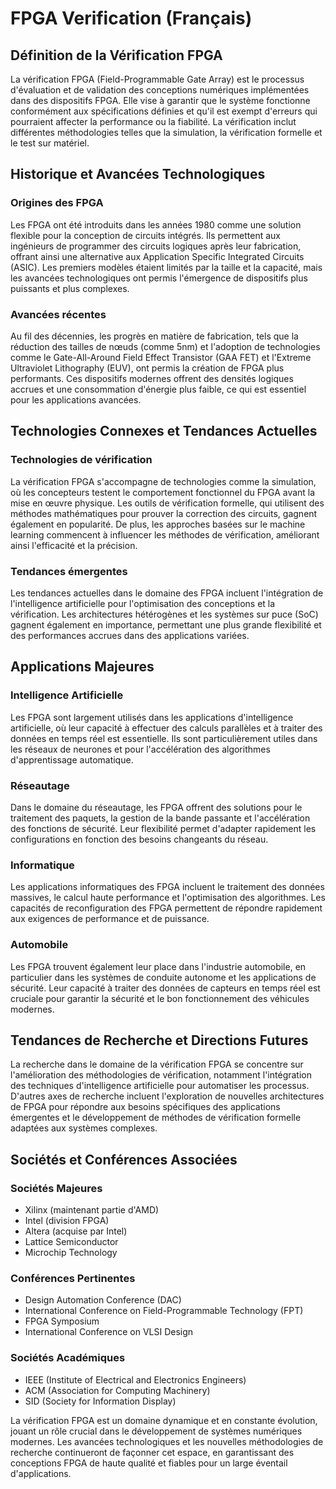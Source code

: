 # FPGA Verification (Français)

## Définition de la Vérification FPGA

La vérification FPGA (Field-Programmable Gate Array) est le processus d'évaluation et de validation des conceptions numériques implémentées dans des dispositifs FPGA. Elle vise à garantir que le système fonctionne conformément aux spécifications définies et qu'il est exempt d'erreurs qui pourraient affecter la performance ou la fiabilité. La vérification inclut différentes méthodologies telles que la simulation, la vérification formelle et le test sur matériel.

## Historique et Avancées Technologiques

### Origines des FPGA

Les FPGA ont été introduits dans les années 1980 comme une solution flexible pour la conception de circuits intégrés. Ils permettent aux ingénieurs de programmer des circuits logiques après leur fabrication, offrant ainsi une alternative aux Application Specific Integrated Circuits (ASIC). Les premiers modèles étaient limités par la taille et la capacité, mais les avancées technologiques ont permis l'émergence de dispositifs plus puissants et plus complexes.

### Avancées récentes

Au fil des décennies, les progrès en matière de fabrication, tels que la réduction des tailles de nœuds (comme 5nm) et l'adoption de technologies comme le Gate-All-Around Field Effect Transistor (GAA FET) et l'Extreme Ultraviolet Lithography (EUV), ont permis la création de FPGA plus performants. Ces dispositifs modernes offrent des densités logiques accrues et une consommation d'énergie plus faible, ce qui est essentiel pour les applications avancées.

## Technologies Connexes et Tendances Actuelles

### Technologies de vérification

La vérification FPGA s'accompagne de technologies comme la simulation, où les concepteurs testent le comportement fonctionnel du FPGA avant la mise en œuvre physique. Les outils de vérification formelle, qui utilisent des méthodes mathématiques pour prouver la correction des circuits, gagnent également en popularité. De plus, les approches basées sur le machine learning commencent à influencer les méthodes de vérification, améliorant ainsi l'efficacité et la précision.

### Tendances émergentes

Les tendances actuelles dans le domaine des FPGA incluent l'intégration de l'intelligence artificielle pour l'optimisation des conceptions et la vérification. Les architectures hétérogènes et les systèmes sur puce (SoC) gagnent également en importance, permettant une plus grande flexibilité et des performances accrues dans des applications variées.

## Applications Majeures

### Intelligence Artificielle

Les FPGA sont largement utilisés dans les applications d'intelligence artificielle, où leur capacité à effectuer des calculs parallèles et à traiter des données en temps réel est essentielle. Ils sont particulièrement utiles dans les réseaux de neurones et pour l'accélération des algorithmes d'apprentissage automatique.

### Réseautage

Dans le domaine du réseautage, les FPGA offrent des solutions pour le traitement des paquets, la gestion de la bande passante et l'accélération des fonctions de sécurité. Leur flexibilité permet d'adapter rapidement les configurations en fonction des besoins changeants du réseau.

### Informatique

Les applications informatiques des FPGA incluent le traitement des données massives, le calcul haute performance et l'optimisation des algorithmes. Les capacités de reconfiguration des FPGA permettent de répondre rapidement aux exigences de performance et de puissance.

### Automobile

Les FPGA trouvent également leur place dans l'industrie automobile, en particulier dans les systèmes de conduite autonome et les applications de sécurité. Leur capacité à traiter des données de capteurs en temps réel est cruciale pour garantir la sécurité et le bon fonctionnement des véhicules modernes.

## Tendances de Recherche et Directions Futures

La recherche dans le domaine de la vérification FPGA se concentre sur l'amélioration des méthodologies de vérification, notamment l'intégration des techniques d'intelligence artificielle pour automatiser les processus. D'autres axes de recherche incluent l'exploration de nouvelles architectures de FPGA pour répondre aux besoins spécifiques des applications émergentes et le développement de méthodes de vérification formelle adaptées aux systèmes complexes.

## Sociétés et Conférences Associées

### Sociétés Majeures

- Xilinx (maintenant partie d'AMD)
- Intel (division FPGA)
- Altera (acquise par Intel)
- Lattice Semiconductor
- Microchip Technology

### Conférences Pertinentes

- Design Automation Conference (DAC)
- International Conference on Field-Programmable Technology (FPT)
- FPGA Symposium
- International Conference on VLSI Design

### Sociétés Académiques

- IEEE (Institute of Electrical and Electronics Engineers)
- ACM (Association for Computing Machinery)
- SID (Society for Information Display)

La vérification FPGA est un domaine dynamique et en constante évolution, jouant un rôle crucial dans le développement de systèmes numériques modernes. Les avancées technologiques et les nouvelles méthodologies de recherche continueront de façonner cet espace, en garantissant des conceptions FPGA de haute qualité et fiables pour un large éventail d'applications.